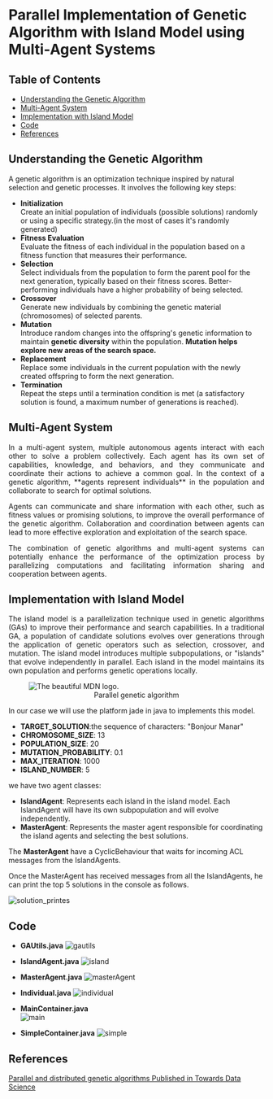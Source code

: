 # Parallel Implementation of Genetic Algorithm with Island Model using Multi-Agent Systems

## Table of Contents
- [Understanding the Genetic Algorithm](#understanding-the-genetic-algorithm)
- [Multi-Agent System](#multi-agent-system)
- [Implementation with Island Model](#implementation-with-island-model)
- [Code](#code)
- [References](#references)
## Understanding the Genetic Algorithm

A genetic algorithm is an optimization technique inspired by natural selection and genetic processes. It involves the following key steps:  
+ **Initialization**  
  Create an initial population of individuals (possible solutions) randomly or using a specific strategy.(in the most of cases it's randomly generated)
+ **Fitness Evaluation**  
Evaluate the fitness of each individual in the population based on a fitness function that measures their performance.
+ **Selection**  
Select individuals from the population to form the parent pool for the next generation, typically based on their fitness scores. Better-performing individuals have a higher probability of being selected.
+ **Crossover**  
Generate new individuals by combining the genetic material (chromosomes) of selected parents.
+ **Mutation**  
Introduce random changes into the offspring's genetic information to maintain **genetic diversity** within the population. **Mutation helps explore new areas of the search space.**
+ **Replacement**  
Replace some individuals in the current population with the newly created offspring to form the next generation.
+ **Termination**  
Repeat the steps until a termination condition is met (a satisfactory solution is found, a maximum number of generations is reached).

## Multi-Agent System
<p align="justify"> In a multi-agent system, multiple autonomous agents interact with each other to solve a problem collectively. Each agent has its own set of capabilities, knowledge, and behaviors, and they communicate and coordinate their actions to achieve a common goal. In the context of a genetic algorithm, **agents represent individuals** in the population and collaborate to search for optimal solutions.
 </p>

<p align="justify"> Agents can communicate and share information with each other, such as fitness values or promising solutions, to improve the overall performance of the genetic algorithm. Collaboration and coordination between agents can lead to more effective exploration and exploitation of the search space.
 </p>

<p align="justify">The combination of genetic algorithms and multi-agent systems can potentially enhance the performance of the optimization process by parallelizing computations and facilitating information sharing and cooperation between agents. </p>

## Implementation with Island Model
<p align="justify"> The island model is a parallelization technique used in genetic algorithms (GAs) to improve their performance and search capabilities. In a traditional GA, a population of candidate solutions evolves over generations through the application of genetic operators such as selection, crossover, and mutation. The island model introduces multiple subpopulations, or "islands" that evolve independently in parallel.
Each island in the model maintains its own population and performs genetic operations locally. 
 </p>

<figure>
  <img
  src="pga.JPG"
  alt="The beautiful MDN logo.">
  <figcaption align="center">Parallel genetic algorithm</figcaption>
</figure>

In our case we will use the platform jade in java to implements this model.
- **TARGET_SOLUTION**:the sequence of characters: "Bonjour Manar"
- **CHROMOSOME_SIZE**: 13
- **POPULATION_SIZE**: 20
- **MUTATION_PROBABILITY**: 0.1
- **MAX_ITERATION**: 1000
- **ISLAND_NUMBER**: 5

we have two agent classes:  
+ **IslandAgent**: Represents each island in the island model. Each IslandAgent will have its own subpopulation and will evolve independently. 
+ **MasterAgent**: Represents the master agent responsible for coordinating the island agents and selecting the best solutions.

The **MasterAgent**  have a CyclicBehaviour that waits for incoming ACL messages from the IslandAgents. 

Once the MasterAgent has received messages from all the IslandAgents, he can print the top 5 solutions in the console as follows. 

![solution_printes](/solution.JPG)

## Code
* **GAUtils.java**
  ![gautils](/gautils.png)

* **IslandAgent.java**
  ![island](/islandAgent.png)
* **MasterAgent.java**
  ![masterAgent](/masterAgent.png)
* **Individual.java**
  ![individual](/individual.png)
* **MainContainer.java**  
  ![main](/maincontainer.png)
* **SimpleContainer.java**
  ![simple](/simplecontainer.png)

## References
[Parallel and distributed genetic algorithms Published in Towards Data Science](https://towardsdatascience.com/parallel-and-distributed-genetic-algorithms-1ed2e76866e3 )

